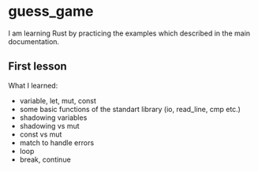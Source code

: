 # guess_game

I am learning Rust by practicing the examples which described in the main documentation.

## First lesson

What I learned:

- variable, let, mut, const
- some basic functions of the standart library (io, read_line, cmp etc.)
- shadowing variables
- shadowing vs mut
- const vs mut
- match to handle errors
- loop
- break, continue 
